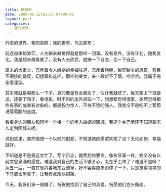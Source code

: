 ```yaml
---
title: 艳阳天
date: 2008-05-12T01:27:07+00:00
layout: post
categories:
  - 我的世界
---
```

外面的世界，艳阳高照；我的世界，乌云密布；

前途越来越渺茫，人生越来越觉得就是那样一回事。没有意外，没有计划，随机变化。我是越来越臭美了，没有人去欣赏，就搞一下自恋，恋一下自己。

周末的大街上，充斥着令人嫉妒的幸福味道，充斥着艳丽，越穿越少的风景，有目不暇接的嫌疑，幻想着和这样，那样的美女，来一段新不了情。哈哈哈。我属于完全意淫型。

其实我就是喊那么一下子，真的要是有女朋友了，估计我就烦了。每天要上下班接送，还要下馆子，看电影，时不时的出外游玩一下，想想都觉得很累，突然觉得那些有家的或者有对象的，都是毅力惊人，不依不饶的强人。我完全不是吃不上葡萄说葡萄酸的态度。

看着身边的朋友和同学一个接一个的步入婚姻的围城，我这个乡巴佬还不知道要怎么走到围城去呢。
<!--more-->
说到这里，突然很想一个以前的旧爱，不知道她的愿望实现了没？无论如何，幸福就好。

不知道是不是最近太忙了，写个日志，就费劲的要命，像挤牙膏一样，完全没有以前文思泉涌的感觉。难道我对自己的生活不够关心，太在乎工作了？难道不是吗？从五一后，一直在省内各地东西流窜，好不容易周末消停了一下，只是觉得领导的下马威太厉害了。让我有点难以招架。

今天，我哥们承一结婚了，祝贺他找到了自己的真爱，祝愿他们白头偕老。